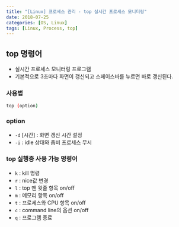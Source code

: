 ```yaml
---
title: "[Linux] 프로세스 관리 - top 실시간 프로세스 모니터링"
date: 2018-07-25
categories: [OS, Linux]
tags: [Linux, Process, top]
---
```


## top 명령어

- 실시간 프로세스 모니터링 프로그램
- 기본적으로 3초마다 화면이 갱신되고 스페이스바를 누르면 바로 갱신된다.

### 사용법

```bash
top (option)
```

### option

- `-d` [시간] : 화면 갱신 시간 설정
- `-i` : idle 상태와 좀비 프로세스 무시

### top 실행중 사용 가능 명령어

- `k` : kill 명령
- `r` : nice값 변경
- `l` : top 맨 윗줄 항목 on/off
- `m` : 메모리 항목 on/off
- `t` : 프로세스와 CPU 항목 on/off
- `c` : command line의 옵션 on/off
- `q` : 프로그램 종료